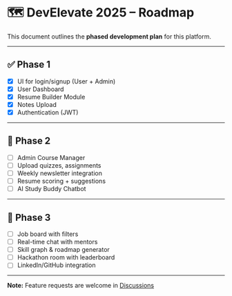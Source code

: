 # 🗺️ DevElevate 2025 – Roadmap

This document outlines the **phased development plan** for this platform.

---

## ✅ Phase 1

- [x] UI for login/signup (User + Admin)
- [x] User Dashboard
- [x] Resume Builder Module
- [x] Notes Upload
- [x] Authentication (JWT)

---

## 🚀 Phase 2

- [ ] Admin Course Manager
- [ ] Upload quizzes, assignments
- [ ] Weekly newsletter integration
- [ ] Resume scoring + suggestions
- [ ] AI Study Buddy Chatbot

---

## 🌟 Phase 3

- [ ] Job board with filters
- [ ] Real-time chat with mentors
- [ ] Skill graph & roadmap generator
- [ ] Hackathon room with leaderboard
- [ ] LinkedIn/GitHub integration

---

**Note:** Feature requests are welcome in [Discussions](https://github.com/abhisek2004/Dev-Elevate/discussions)
